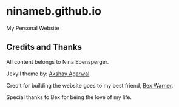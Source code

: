 # ninameb.github.io
My Personal Website

## Credits and Thanks
All content belongs to Nina Ebensperger.

Jekyll theme by: [Akshay Agarwal](https://github.com/AkshayAgarwal007/Jekyll-Mono).

Credit for building the website goes to my best friend, [Bex Warner](https://github.com/hiimbex).

Special thanks to Bex for being the love of my life.
